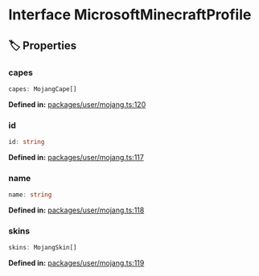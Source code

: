 # Interface MicrosoftMinecraftProfile

## 🏷️ Properties

### capes

```ts
capes: MojangCape[]
```
<p style="font-size: 14px; color: var(--vp-c-text-2)">
<strong>Defined in:</strong> <a href="https://github.com/voxelum/minecraft-launcher-core-node/blob/master/packages/user/mojang.ts#L120" target="_blank" rel="noreferrer">packages/user/mojang.ts:120</a>
</p>


### id

```ts
id: string
```
<p style="font-size: 14px; color: var(--vp-c-text-2)">
<strong>Defined in:</strong> <a href="https://github.com/voxelum/minecraft-launcher-core-node/blob/master/packages/user/mojang.ts#L117" target="_blank" rel="noreferrer">packages/user/mojang.ts:117</a>
</p>


### name

```ts
name: string
```
<p style="font-size: 14px; color: var(--vp-c-text-2)">
<strong>Defined in:</strong> <a href="https://github.com/voxelum/minecraft-launcher-core-node/blob/master/packages/user/mojang.ts#L118" target="_blank" rel="noreferrer">packages/user/mojang.ts:118</a>
</p>


### skins

```ts
skins: MojangSkin[]
```
<p style="font-size: 14px; color: var(--vp-c-text-2)">
<strong>Defined in:</strong> <a href="https://github.com/voxelum/minecraft-launcher-core-node/blob/master/packages/user/mojang.ts#L119" target="_blank" rel="noreferrer">packages/user/mojang.ts:119</a>
</p>



